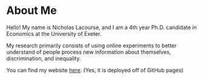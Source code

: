 # About Me

Hello! My name is Nicholas Lacourse, and I am a 4th year Ph.D. candidate in Economics at the University of Exeter. 

My research primarily consists of using online experiments to better understand of people process new information about themselves, discrimination, and inequality. 

You can find my website [here](nicholas-lacourse.github.io). (Yes, it is deployed off of GitHub pages)
